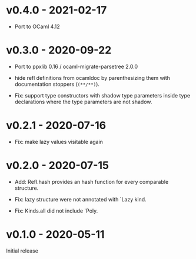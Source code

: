 # v0.4.0 - 2021-02-17
- Port to OCaml 4.12

# v0.3.0 - 2020-09-22
- Port to ppxlib 0.16 / ocaml-migrate-parsetree 2.0.0

- hide refl definitions from ocamldoc by parenthesizing them with documentation
  stoppers (`(**/**)`).

- Fix: support type constructors with shadow type parameters inside type
  declarations where the type parameters are not shadow.

# v0.2.1 - 2020-07-16
- Fix: make lazy values visitable again

# v0.2.0 - 2020-07-15
- Add: Refl.hash provides an hash function for every comparable structure.

- Fix: lazy structure were not annotated with `Lazy kind.

- Fix: Kinds.all did not include `Poly.

# v0.1.0 - 2020-05-11
Initial release
